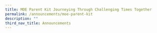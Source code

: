 ```yaml
---
title: MOE Parent Kit Journeying Through Challenging Times Together
permalink: /announcements/moe-parent-kit
description: ""
third_nav_title: Announcements
---
```


